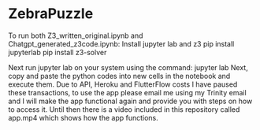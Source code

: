# ZebraPuzzle
To run both Z3_written_original.ipynb and Chatgpt_generated_z3code.ipynb:
Install jupyter lab and z3
pip install jupyterlab
pip install z3-solver

Next run jupyter lab on your system using the command:
jupyter lab
Next, copy and paste the python codes into new cells in the notebook and execute them.
Due to API, Heroku and FlutterFlow costs I have paused these transactions, to use the app please email me using my Trinity email and I will make the app functional again and provide you with steps on how to access it. 
Until then there is a video included in this repository called app.mp4 which shows how the app functions.
